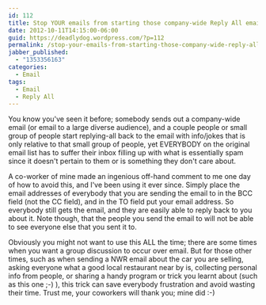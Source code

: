 ```yaml
---
id: 112
title: Stop YOUR emails from starting those company-wide Reply All email threads
date: 2012-10-11T14:15:00-06:00
guid: https://deadlydog.wordpress.com/?p=112
permalink: /stop-your-emails-from-starting-those-company-wide-reply-all-email-threads/
jabber_published:
  - "1353356163"
categories:
  - Email
tags:
  - Email
  - Reply All
---
```


You know you've seen it before; somebody sends out a company-wide email (or email to a large diverse audience), and a couple people or small group of people start replying-all back to the email with info/jokes that is only relative to that small group of people, yet EVERYBODY on the original email list has to suffer their inbox filling up with what is essentially spam since it doesn't pertain to them or is something they don't care about.

A co-worker of mine made an ingenious off-hand comment to me one day of how to avoid this, and I've been using it ever since. Simply place the email addresses of everybody that you are sending the email to in the BCC field (not the CC field), and in the TO field put your email address. So everybody still gets the email, and they are easily able to reply back to you about it. Note though, that the people you send the email to will not be able to see everyone else that you sent it to.

Obviously you might not want to use this ALL the time; there are some times when you want a group discussion to occur over email. But for those other times, such as when sending a NWR email about the car you are selling, asking everyone what a good local restaurant near by is, collecting personal info from people, or sharing a handy program or trick you learnt about (such as this one ;-) ), this trick can save everybody frustration and avoid wasting their time. Trust me, your coworkers will thank you; mine did :-)

